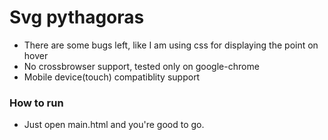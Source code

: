 # Svg pythagoras #

* There are some bugs left, like I am using css for displaying the point on hover
* No crossbrowser support, tested only on google-chrome
* Mobile device(touch) compatiblity support

### How to run

* Just open main.html and you're good to go.

